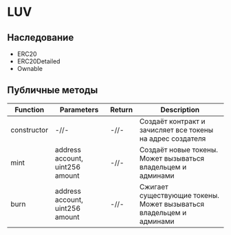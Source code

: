 # LUV

## Наследование

+ ERC20
+ ERC20Detailed
+ Ownable

## Публичные методы

|Function|Parameters|Return|Description|
|---|---|---|---|
|constructor|-//-|-//-|Создаёт контракт и зачисляет все токены на адрес создателя|
|mint|address account, uint256 amount|-//-|Создаёт новые токены. Может вызываться владельцем и админами|
|burn|address account, uint256 amount|-//-|Сжигает cуществующие токены. Может вызываться владельцем и админами|
